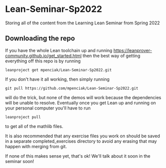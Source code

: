 # Lean-Seminar-Sp2022

Storing all of the content from the Learning Lean Seminar from Spring 2022

## Downloading the repo

If you have the whole Lean toolchain up and running <https://leanprover-community.github.io/get_started.html> then the best way of getting everything off this repo is by running

```[bash]
leanproject get mpenciak/Lean-Seminar-Sp2022.git
```

If you don't have it all working, then simply running

```[bash]
git pull https://github.com/mpenciak/Lean-Seminar-Sp2022.git
```

will do the trick, but none of the demos will work because the dependencies will be unable to resolve. Eventually once you get Lean up and running on your personal computer you'll have to run

```[bash]
leanproject pull
```

to get all of the mathlib files.

It is also recommended that any exercise files you work on should be saved in a separate completed_exercises directory to avoid any erasing that may happen with merging from git. 

If none of this makes sense yet, that's ok! We'll talk about it soon in the seminar soon!
